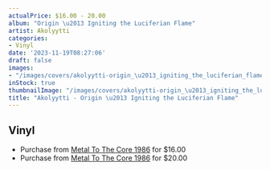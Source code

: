 ```yaml
---
actualPrice: $16.00 - 20.00
album: "Origin \u2013 Igniting the Luciferian Flame"
artist: Akolyytti
categories:
- Vinyl
date: '2023-11-19T08:27:06'
draft: false
images:
- "/images/covers/akolyytti-origin_\u2013_igniting_the_luciferian_flame.jpg"
inStock: true
thumbnailImage: "/images/covers/akolyytti-origin_\u2013_igniting_the_luciferian_flame-thumb.jpg"
title: "Akolyytti - Origin \u2013 Igniting the Luciferian Flame"
---
```


## Vinyl
* Purchase from [Metal To The Core 1986](https://metaltothecore1986.com/shop/akolyytti-origin-igniting-the-luciferian-flame-12-lp/) for $16.00
* Purchase from [Metal To The Core 1986](https://metaltothecore1986.com/shop/akolyytti-origin-igniting-the-luciferian-flame-12-lp/) for $20.00
